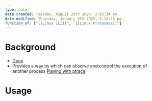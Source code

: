```yaml
---
type: note
date created: Tuesday, August 20th 2024, 2:05:34 pm
date modified: Thursday, January 9th 2025, 5:12:55 pm
function_of: ["[[Linux CLI]]", "[[Linux Processes]]"]
---
```

# Background
- [Docs](https://linux.die.net/man/2/ptrace)
- Provides a way by which can observe and control the execution of another process
[Playing with ptrace](https://www.linuxjournal.com/article/6100)

# Usage